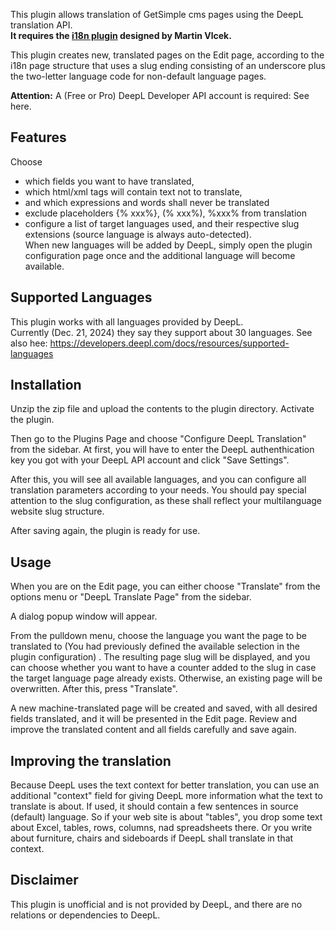 This plugin allows translation of GetSimple cms pages using the DeepL translation API. \
**It requires the [i18n plugin](https://github.com/GetSimpleCMS-CE-plugins/plugin-i18n/) designed by Martin Vlcek.**

This plugin creates new, translated pages on the Edit page, according to the i18n page structure that uses a slug ending consisting of an underscore plus the two-letter language code for non-default language pages.

**Attention:** A (Free or Pro) DeepL Developer API account is required: See here.

## Features
Choose
* which fields you want to have translated,
* which html/xml tags will contain text not to translate,
* and which expressions and words shall never be translated
* exclude placeholders {% xxx%}, (% xxx%), %xxx% from translation
* configure a list of target languages used, and their respective slug extensions (source language is always auto-detected). \
When new languages will be added by DeepL, simply open the plugin configuration page once and the additional language will become available.

## Supported Languages
This plugin works with all languages provided by DeepL. \
Currently (Dec. 21, 2024) they say they support about 30 languages. See also hee: https://developers.deepl.com/docs/resources/supported-languages

## Installation
Unzip the zip file and upload the contents to the plugin directory.
Activate the plugin.

Then go to the Plugins Page and choose "Configure DeepL Translation" from the sidebar.
At first, you will have to enter the DeepL authenthication key you got with your DeepL API account and click "Save Settings".

After this, you will see all available languages, and you can configure all translation parameters according to your needs.
You should pay special attention to the slug configuration, as these shall reflect your multilanguage website slug structure.

After saving again, the plugin is ready for use.

## Usage
When you are on the Edit page, you can either choose "Translate" from the options menu or "DeepL Translate Page" from the sidebar.

A dialog popup window will appear.

From the pulldown menu, choose the language you want the page to be translated to (You had previously defined the available selection in the plugin configuration) . The resulting page slug will be displayed, and you can choose whether you want to have a counter added to the slug in case the target language page already exists. Otherwise, an existing page will be overwritten.
After this, press "Translate".

A new machine-translated page will be created and saved, with all desired fields translated, and it will be presented in the Edit page.
Review and improve the translated content and all fields carefully and save again.

## Improving the translation
Because DeepL uses the text context for better translation, you can use an additional "context" field for giving DeepL more information what the text to translate is about. If used, it should contain a few sentences in source (default) language.
So if your web site is about "tables", you drop some text about Excel, tables, rows, columns, nad spreadsheets there. 
Or you write about furniture, chairs and sideboards if DeepL shall translate in that context.

## Disclaimer
This plugin is unofficial and is not provided by DeepL, and there are no relations or dependencies to DeepL.
